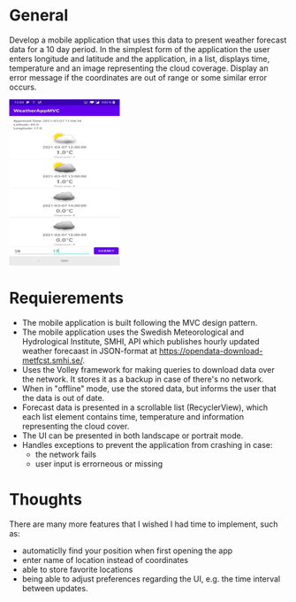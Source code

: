 # General
Develop a mobile application that uses this data to present weather forecast data for a 10 day period. In the simplest form of the application the user enters longitude and latitude and the application, in a list, displays time, temperature and an image representing the cloud coverage. Display an error message if the coordinates are out of range or some similar error occurs.

<img src="https://github.com/MiguelMaytaLavalle/WeatherAppMVC/blob/main/app/src/main/java/preview/Portrait.jpg" width="200" height="300">

# Requierements
* The mobile application is built following the MVC design pattern.
* The mobile application uses the Swedish Meteorological and Hydrological Institute, SMHI, API which publishes hourly updated weather forecaast in JSON-format at https://opendata-download-metfcst.smhi.se/.
* Uses the Volley framework for making queries to download data over the network. It stores it as a backup in case of there's no network.
* When in "offline" mode, use the stored data, but informs the user that the data is out of date.
* Forecast data is presented in a scrollable list (RecyclerView), which each list element contains time, temperature and information representing the cloud cover.
* The UI can be presented in both landscape or portrait mode.
* Handles exceptions to prevent the application from crashing in case:
  - the network fails
  - user input is errorneous or missing

# Thoughts
There are many more features that I wished I had time to implement, such as:
* automaticlly find your position when first opening the app
* enter name of location instead of coordinates
* able to store favorite locations 
* being able to adjust preferences regarding the UI, e.g. the time interval between updates.
